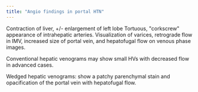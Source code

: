 ```yaml
---
title: "Angio findings in portal HTN"
---
```

Contraction of liver, +/- enlargement of left lobe
Tortuous, &quot;corkscrew&quot; appearance of intrahepatic arteries.
Visualization of varices, retrograde flow in IMV, increased size of portal vein, and hepatofugal flow on venous phase images.

Conventional hepatic venograms may show small HVs with decreased flow in advanced cases.

Wedged hepatic venograms: show a patchy parenchymal stain and opacification of the portal vein with hepatofugal flow.

